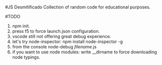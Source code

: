 #JS Desmitificado
Collection of random code for educational purposes.

#TODO
1. npm init.
2. press f5 to force launch.json configuration.
3. vscode still not offering great debug experience.
4. let's try node-inspector: npm install node-inspector -g
5. from the console node-debug *filename*.js
6. if you want to use node modules: write __dirname to force downloading node typings.